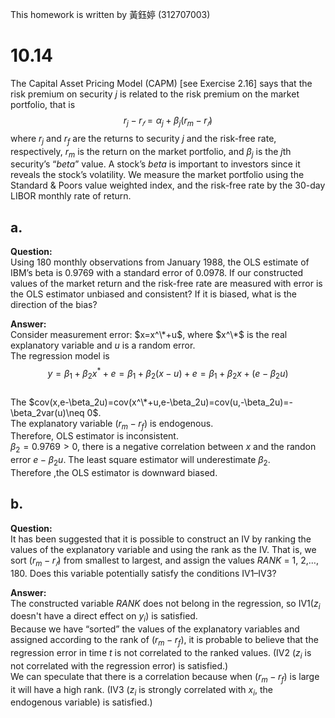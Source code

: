 This homework is written by  黃鈺婷 (312707003)

# 10.14  
The Capital Asset Pricing Model (CAPM) [see Exercise 2.16] says that the risk premium on security *j* is related to the risk premium on the market portfolio, that is $$r_j − r_𝑓 = \alpha_j + \beta_j(r_m − r_𝑓)$$ where $r_j$ and $r_f$ are the returns to security *j* and the risk-free rate, respectively, $r_m$ is the return on the
market portfolio, and $\beta_j$ is the *j*th security’s “*beta*” value. A stock’s *beta* is important to investors since it reveals the stock’s volatility. We measure the market portfolio using the Standard & Poors value weighted index, and the risk-free rate by the 30-day LIBOR monthly rate of return.  


## a.  
**Question:**  
Using 180 monthly observations from January 1988, the OLS estimate of IBM’s beta is 0.9769 with a standard error of 0.0978. If our constructed values of the market return and the risk-free rate are measured with error is the OLS estimator unbiased and consistent? If it is biased, what is the direction of the bias?  

**Answer:**  
Consider measurement error: $x=x^\*+u$, where $x^\*$ is the real explanatory variable and $u$ is a random error.  
The regression model is $$y=\beta_1+\beta_2x^*+e =\beta_1+\beta_2(x-u)+e =\beta_1+\beta_2x+(e-\beta_2u)$$  
The $cov(x,e-\beta_2u)=cov(x^\*+u,e-\beta_2u)=cov(u,-\beta_2u)=-\beta_2var(u)\neq 0$.  
The explanatory variable $(r_m − r_f )$ is endogenous.  
Therefore, OLS estimator is inconsistent.  
$\beta_2=0.9769>0$, there is a negative correlation between $x$ and the randon error $e-\beta_2u$. The least square estimator will underestimate $\beta_2$.  
Therefore ,the OLS estimator is downward biased.  

## b.  
**Question:**  
It has been suggested that it is possible to construct an IV by ranking the values of the explanatory variable and using the rank as the IV. That is, we sort $(r_m − r_𝑓)$
from smallest to largest, and assign the values *RANK* = 1, 2,…, 180. Does this variable potentially satisfy the conditions IV1–IV3?  

**Answer:**  
The constructed variable *RANK* does not belong in the regression, so IV1($z_i$ doesn't have a direct effect on $y_i$) is satisfied.  
Because we have “sorted” the values of the explanatory variables and assigned according to the rank of ($r_m-r_f$), it is probable to believe that the regression error in time *t* is not correlated to the ranked values. (IV2 ($z_i$ is not correlated with the regression error) is satisfied.)    
We can speculate that there is a correlation because when ($r_m-r_f$) is large it
will have a high rank. (IV3 ($z_i$ is strongly correlated with $x_i$, the endogenous variable) is satisfied.)  
